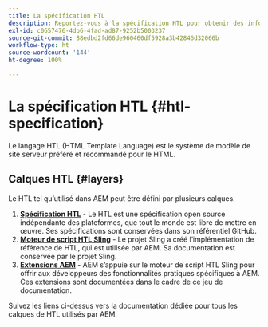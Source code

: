 ```yaml
---
title: La spécification HTL
description: Reportez-vous à la spécification HTL pour obtenir des informations de syntaxe détaillées.
exl-id: c0657476-4db6-4fad-ad87-9252b5003237
source-git-commit: 88edbd2fd66de960460df5928a3b42846d32066b
workflow-type: ht
source-wordcount: '144'
ht-degree: 100%

---
```



# La spécification HTL {#htl-specification}

Le langage HTL (HTML Template Language) est le système de modèle de site serveur préféré et recommandé pour le HTML.

## Calques HTL {#layers}

Le HTL tel qu’utilisé dans AEM peut être défini par plusieurs calques.

1. **[Spécification HTL](https://github.com/adobe/htl-spec)** - Le HTL est une spécification open source indépendante des plateformes, que tout le monde est libre de mettre en œuvre. Ses spécifications sont conservées dans son référentiel GitHub.
1. **[Moteur de script HTL Sling](https://sling.apache.org/documentation/bundles/scripting/scripting-htl.html)** - Le projet Sling a créé l’implémentation de référence de HTL, qui est utilisée par AEM. Sa documentation est conservée par le projet Sling.
1. **[Extensions AEM](aem-extensions.md)** - AEM s’appuie sur le moteur de script HTL Sling pour offrir aux développeurs des fonctionnalités pratiques spécifiques à AEM. Ces extensions sont documentées dans le cadre de ce jeu de documentation.

Suivez les liens ci-dessus vers la documentation dédiée pour tous les calques de HTL utilisés par AEM.

